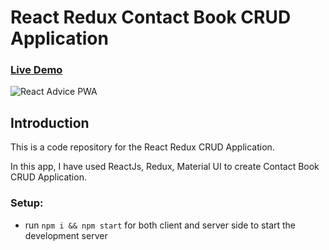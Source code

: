 # React Redux Contact Book CRUD Application

### [Live Demo](https://contacts.azeemansari.me/)

![React Advice PWA](https://i.ibb.co/1RGMKWb/contact-book.jpg)

## Introduction
This is a code repository for the React Redux CRUD Application. 

In this app, I have used ReactJs, Redux, Material UI to create Contact Book CRUD Application.

### Setup:
- run ```npm i && npm start``` for both client and server side to start the development server
